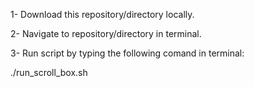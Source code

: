 1- Download this repository/directory locally. 

2- Navigate to repository/directory in terminal.

3- Run script by typing the following comand in terminal:

./run_scroll_box.sh

